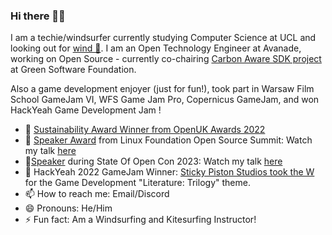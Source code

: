 ### Hi there 👋🤙

I am a techie/windsurfer currently studying Computer Science at UCL and looking out for [wind 💨](https://www.windguru.cz/1013640). I am an Open Technology Engineer at Avanade, working on Open Source - currently co-chairing [Carbon Aware SDK project](https://github.com/Green-Software-Foundation/carbon-aware-sdk) at Green Software Foundation.

Also a game development enjoyer (just for fun!), took part in Warsaw Film School GameJam VI, WFS Game Jam Pro, Copernicus GameJam, and won HackYeah Game Development Jam !


- 🌱 [Sustainability Award Winner from OpenUK Awards 2022](https://openuk.uk/openuk-awards-third-edition/)
-  💬 [Speaker Award](https://www.credly.com/badges/dd27d15b-504b-4ea1-8b48-c1cf9963acdc/public_url) from Linux Foundation Open Source Summit: Watch my talk [here](https://youtu.be/-CmyrpisHXM)
-  💬[Speaker](https://stateofopencon.com/2023/01/07/szymon-duchniewicz-2/) during State Of Open Con 2023: Watch my talk [here](https://www.youtube.com/watch?v=heR3pyOHARs&t=176s)
- 🥇 HackYeah 2022 GameJam Winner: [Sticky Piston Studios took the W](https://discord.com/channels/562562467943809052/760475328585007135/1043942328798281778) for the Game Development "Literature: Trilogy" theme.
- 📫 How to reach me: Email/Discord
- 😄 Pronouns: He/Him
- ⚡ Fun fact: Am a Windsurfing and Kitesurfing Instructor!
<!--
**Willmish/Willmish** is a ✨ _special_ ✨ repository because its `README.md` (this file) appears on your GitHub profile.

Here are some ideas to get you started:

- 🔭 I’m currently working on ...
 I’m currently learning ...
- 👯 I’m looking to collaborate on ...
- 🤔 I’m looking for help with ...
- 💬 Ask me about ...
- 📫 How to reach me: ...
- 😄 Pronouns: ...
- ⚡ Fun fact: ...
-->
